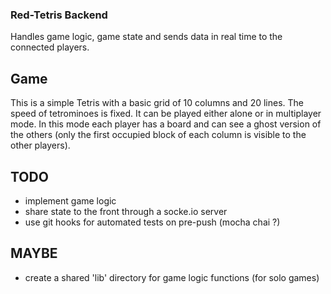 ### Red-Tetris Backend

Handles game logic, game state and sends data in real time to the connected
players.

## Game

This is a simple Tetris with a basic grid of 10 columns and 20 lines. The speed
of tetrominoes is fixed. It can be played either alone or in multiplayer mode.
In this mode each player has a board and can see a ghost version of the others
(only the first occupied block of each column is visible to the other players).

## TODO

- implement game logic
- share state to the front through a socke.io server
- use git hooks for automated tests on pre-push (mocha chai ?)

## MAYBE

- create a shared 'lib' directory for game logic functions (for solo games)
